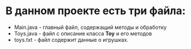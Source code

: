 # В данном проекте есть три файла:
* Main.java - главный файл, содержащий методы и обработку
* Toys.java - файл с описание класса **Toy** и его методов
* toys.txt - файл содержит данные о игрушках.

